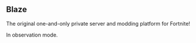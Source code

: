 ## Blaze
The original one-and-only private server and modding platform for Fortnite!

In observation mode.
